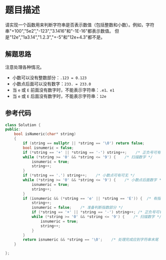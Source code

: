 # 题目描述

请实现一个函数用来判断字符串是否表示数值（包括整数和小数）。例如，字符串"+100","5e2","-123","3.1416"和"-1E-16"都表示数值。 但是"12e","1a3.14","1.2.3","+-5"和"12e+4.3"都不是。

## 解题思路

注意处理各种情况。

- 小数可以没有整数部分：`.123 = 0.123`
- 小数点后面可以没有数字：`233. = 233.0`
- 当 `e` 或 `E` 前面没有数字时，不能表示字符串：`.e1、e1`
- 当 `e` 或 `E` 后面没有数字时，不能表示字符串：`12e`

## 参考代码

```cpp
class Solution {
public:
    bool isNumeric(char* string)
    {
        if (string == nullptr || *string == '\0') return false;
        bool isnumeric = false;
        if (*string == '+' || *string == '-') string++;    /* 正负号可有可无 */
        while (*string >= '0' && *string <= '9') {    /* 扫描数字 */
            isnumeric = true;
            string++;
        }
        if (*string == '.') string++;    /* 小数点可有可无 */
        while (*string >= '0' && *string <= '9') {    /* 小数点后面数字 */
            isnumeric = true;
            string++;
        }
        if (isnumeric && (*string == 'e' || *string == 'E')) {  /* 有指数 */
            string++;
            isnumeric = false;    /* 准备判断指数部分 */
            if (*string == '+' || *string == '-') string++; /* 正负号可有可无 */
            while (*string >= '0' && *string <= '9') {    /* 扫描数字 */
                isnumeric = true;
                string++;
            }
        }
        return isnumeric && *string == '\0';    /* 处理完成应到字符串末尾 */
    }

};
```

